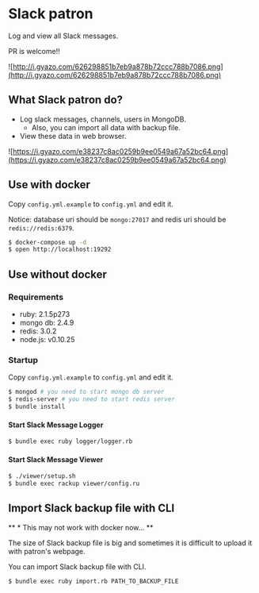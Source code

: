 # Slack patron

Log and view all Slack messages.

PR is welcome!!

![http://i.gyazo.com/626298851b7eb9a878b72ccc788b7086.png](http://i.gyazo.com/626298851b7eb9a878b72ccc788b7086.png)

## What Slack patron do?

- Log slack messages, channels, users in MongoDB.
  - Also, you can import all data with backup file.
- View these data in web browser.

![https://i.gyazo.com/e38237c8ac0259b9ee0549a67a52bc64.png](https://i.gyazo.com/e38237c8ac0259b9ee0549a67a52bc64.png)

## Use with docker

Copy `config.yml.example` to `config.yml` and edit it.

Notice: database uri should be `mongo:27017` and redis uri should be `redis://redis:6379`.

```sh
$ docker-compose up -d
$ open http://localhost:19292
```

## Use without docker

### Requirements

- ruby: 2.1.5p273
- mongo db: 2.4.9
- redis: 3.0.2
- node.js: v0.10.25

### Startup

Copy `config.yml.example` to `config.yml` and edit it.

```sh
$ mongod # you need to start mongo db server
$ redis-server # you need to start redis server
$ bundle install
```

#### Start Slack Message Logger

```sh
$ bundle exec ruby logger/logger.rb
```

#### Start Slack Message Viewer

```sh
$ ./viewer/setup.sh
$ bundle exec rackup viewer/config.ru
```

## Import Slack backup file with CLI

** * This may not work with docker now... **

The size of Slack backup file is big and sometimes it is difficult to upload it with patron's webpage.

You can import Slack backup file with CLI.

```sh
$ bundle exec ruby import.rb PATH_TO_BACKUP_FILE
```
